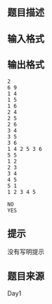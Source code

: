 


## 题目描述
## 输入格式
## 输出格式

```input1
2 
6 9 
1 4 
1 5 
1 6 
2 4 
2 5 
2 6 
3 4 
3 5 
3 6 
1 4 2 5 3 6 
5 5 
1 2 
2 3 
3 4 
4 5 
5 1 
1 2 3 4 5

```
```output1
NO
YES
```

## 提示
没有写明提示
## 题目来源
Day1



